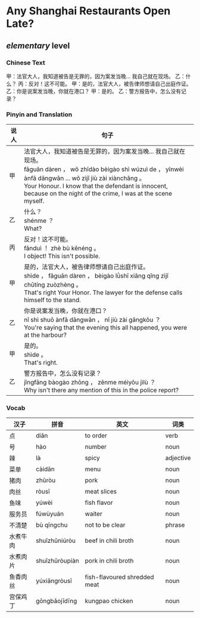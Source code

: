 # Any Shanghai Restaurants Open Late?
## *elementary* level

### Chinese Text
甲：法官大人，我知道被告是无罪的，因为案发当晚... 我自己就在现场。
乙：什么？
丙：反对！这不可能。
甲：是的，法官大人，被告律师想请自己出庭作证。
乙：你是说案发当晚，你就在港口？
甲：是的。
乙：警方报告中，怎么没有记录？

### Pinyin and Translation
|说人|句子|
|----|----|
|甲|法官大人，我知道被告是无罪的，因为案发当晚... 我自己就在现场。<br />fǎguān dàren ， wǒ zhīdào bèigào shì wúzuì de ， yīnwèi ànfā dāngwǎn ... wǒ zìjǐ jiù zài xiànchǎng 。<br />Your Honour. I know that the defendant is innocent, because on the night of the crime, I was at the scene myself.|
|乙|什么？<br />shénme ？<br />What?|
|丙|反对！这不可能。<br />fǎnduì ！ zhè bù kěnéng 。<br />I object! This isn't possible.|
|甲|是的，法官大人，被告律师想请自己出庭作证。<br />shìde ， fǎguān dàren ， bèigào lǜshī xiǎng qǐng zìjǐ chūtíng zuòzhèng 。<br />That's right Your Honor. The lawyer for the defense calls himself to the stand.|
|乙|你是说案发当晚，你就在港口？<br />nǐ shì shuō ànfā dāngwǎn ， nǐ jiù zài gǎngkǒu ？<br />You're saying that the evening this all happened, you were at the harbour?|
|甲|是的。<br />shìde 。<br />That's right.|
|乙|警方报告中，怎么没有记录？<br />jǐngfāng bàogào zhōng ， zěnme méiyǒu jìlù ？<br />Why isn't there any mention of this in the police report?|
### Vocab
|汉子|拼音|英文|词类|
|----|----|----|----|
|点|diǎn|to order|verb|
|号|hào|number|noun|
|辣|là|spicy|adjective|
|菜单|càidān|menu|noun|
|猪肉|zhūròu|pork|noun|
|肉丝|ròusī|meat slices|noun|
|鱼味|yúwèi|fish flavor|noun|
|服务员|fúwùyuán|waiter|noun|
|不清楚|bù  qīngchu|not to be clear|phrase|
|水煮牛肉|shuǐzhǔniúròu|beef in chili broth|noun|
|水煮肉片|shuǐzhǔròupiàn|pork in chili broth|noun|
|鱼香肉丝|yúxiāngròusī|fish-flavoured shredded meat|noun|
|宫保鸡丁|gōngbǎojīdīng|kungpao chicken|noun|